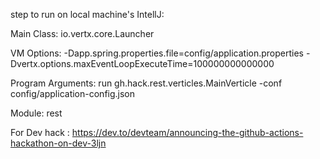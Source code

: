 step to run on local machine's IntellJ:

Main Class: io.vertx.core.Launcher

VM Options:  -Dapp.spring.properties.file=config/application.properties -Dvertx.options.maxEventLoopExecuteTime=100000000000000

Program Arguments: run gh.hack.rest.verticles.MainVerticle -conf config/application-config.json

Module: rest

For Dev hack : https://dev.to/devteam/announcing-the-github-actions-hackathon-on-dev-3ljn

